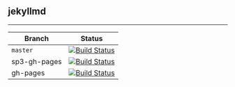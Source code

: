 jekyllmd
---
---



| Branch        | Status        |
| ------------- |:-------------:|
| `master`        |  [![Build Status](https://travis-ci.org/olzaragoza/jekyllmd.svg?branch=master)](https://travis-ci.org/olzaragoza/jekyllmd)|
| sp3-gh-pages  | [![Build Status](https://travis-ci.org/olzaragoza/jekyllmd.svg?branch=sp3-gh-pages)](https://travis-ci.org/olzaragoza/jekyllmd)|
| gh-pages      |  [![Build Status](https://travis-ci.org/olzaragoza/jekyllmd.svg?branch=gh-pages)](https://travis-ci.org/olzaragoza/jekyllmd)|
